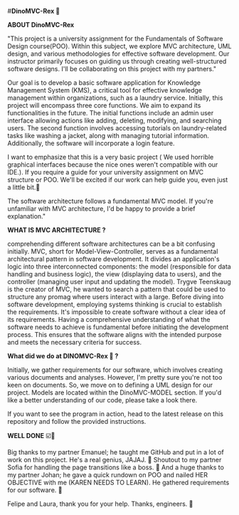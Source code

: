  #**DinoMVC-Rex 🦖**

**ABOUT DinoMVC-Rex** 

"This project is a university assignment for the Fundamentals of Software Design course(POO). Within this subject, we explore MVC architecture, UML design, and various methodologies for effective software development.
Our instructor primarily focuses on guiding us through creating well-structured software designs. I'll be collaborating on this project with my partners."

Our goal is to develop a basic software application for Knowledge Management System (KMS), a critical tool for effective knowledge management within organizations, such as a laundry service.
Initially, this project will encompass three core functions. We aim to expand its functionalities in the future. The initial functions include an admin user interface allowing actions like adding, deleting, modifying, and searching users. 
The second function involves accessing tutorials on laundry-related tasks like washing a jacket, along with managing tutorial information. Additionally, the software will incorporate a login feature.

I want to emphasize that this is a very basic project ( We used horrible graphical interfaces because the nice ones weren't compatible with our IDE.). If you require a guide for your university assignment on MVC structure or POO. 
We'll be excited if our work can help guide you, even just a little bit.🤪

The software architecture follows a fundamental MVC model. If you're unfamiliar with MVC architecture, I'd be happy to provide a brief explanation."

**WHAT IS MVC ARCHITECTURE ?**

comprehending different software architectures can be a bit confusing initially. MVC, short for Model-View-Controller, serves as a fundamental architectural pattern in software development. 
It divides an application's logic into three interconnected components: the model (responsible for data handling and business logic), the view (displaying data to users), and the controller (managing user input and updating the model). 
Trygve Teenskaug is the creator of MVC, he wanted to search a pattern that could be used to structure any promag where users interact with a large. Before diving into software development, employing systems thinking is crucial to establish the requirements.
It's impossible to create software without a clear idea of its requirements. Having a comprehensive understanding of what the software needs to achieve is fundamental before initiating the development process. 
This ensures that the software aligns with the intended purpose and meets the necessary criteria for success.

**What did we do at DINOMVC-Rex 🦖 ?**

Initially, we gather requirements for our software, which involves creating various documents and analyses. However, I'm pretty sure you're not too keen on documents.
So, we move on to defining a UML design for our project. Models are located within the DinoMVC-MODEL section. If you'd like a better understanding of our code, please take a look there.

If you want to see the program in action, head to the latest release on this repository and follow the provided instructions.

**WELL DONE** ☑️🥇

Big thanks to my partner Emanuel; he taught me GitHub and put in a lot of work on this project. He's a real genius, JAJAJ. 🧠
Shoutout to my partner Sofia for handling the page transitions like a boss. 🤭
And a huge thanks to my partner Johan; he gave a quick rundown on POO and nailed HER OBJECTIVE with me (KAREN NEEDS TO LEARN). He gathered requirements for our software. 🤡

Felipe and Laura, thank you for your help. Thanks, engineers. 🎂

